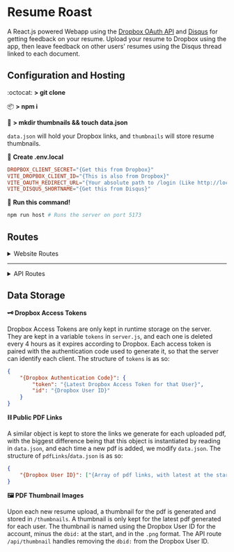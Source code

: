 # Resume Roast

A React.js powered Webapp using the [Dropbox OAuth API](https://www.dropbox.com/developers)
and [Disqus](https://disqus.com) for getting feedback on your resume. Upload
your resume to Dropbox using the app, then leave feedback on other users'
resumes using the Disqus thread linked to each document.

## Configuration and Hosting

:octocat: **> git clone**

:package: **> npm i**

:open_file_folder: **> mkdir thumbnails && touch data.json**

`data.json` will hold your Dropbox links, and `thumbnails` will store resume thumbnails.

:page_facing_up: **Create .env.local**
```toml
DROPBOX_CLIENT_SECRET="{Get this from Dropbox}"
VITE_DROPBOX_CLIENT_ID="{This is also from Dropbox}"
VITE_OAUTH_REDIRECT_URL="{Your absolute path to /login (Like http://localhost:5173/login)}"
VITE_DISQUS_SHORTNAME="{Get this from Disqus}"
```
:runner: **Run this command!**
```bash
npm run host # Runs the server on port 5173
```
## Routes

<details>
<summary> Website Routes </summary>

**:house: /**

**:key: /login**

**:orange_book: /r/**

**:smiley: /me**

**:scroll: /about**

</details>

---

<details>
<summary> API Routes </summary>

**:coin: /api/tokenExchange**

```json
"method": "POST",
"body": {
    "code": "{Authentication Code granted by Dropbox}"
}
```
<center><p align="center">:arrow_down:</p></center>

```json
"status": 200,
```

**:arrow_up: /api/upload**

```json
"method": "POST",
"body": "{Byte array of PDF file}"
"header": {
    "Auth-Code": "{Authentication Code granted by Dropbox}",
    "Content-Type": "application/octet-stream",
}
```
<center><p align="center">:arrow_down:</p></center>

```json
"status": 200,
"content-type": "application/json",
"body": {
    "link": "{Dropbox link to pdf file}",
    "version": "{Number of pdfs associated with this user}"
}
```

**:books: /api/allpdfs**

```json
"method": "GET",
```
<center><p align="center">:arrow_down:</p></center>

```json
"status": 200,
"content-type": "application/json",
"body": [
    {
        "id": "{Dropbox User ID}", 
        "link": "{Link to this user's latest resume}"
    }
]
```

**:green_book: /api/pdf**

```json
"method": "GET",
"queryParameters": {
    "id": "{Dropbox User ID}",
    "version": "[OPTIONAL] {Number used to identify older resume version}"
}
```
<center><p align="center">:arrow_down:</p></center>

```json
"status": 200,
"content-type": "application/json",
"body": {
    "link": "{Link to pdf file}",
}
```

**:camera: /api/thumbnail**

```json
"method": "GET",
"queryParameters": {
    "id": "{Dropbox User ID for pdf owner (used for caching)}"
}
```

<center><p align="center">:arrow_down:</p></center>

```json
"status": 200,
"content-type": "image/png",
"body": "{Thumbnail Image Data}"
```
</details>

## Data Storage

**:old_key: Dropbox Access Tokens**

Dropbox Access Tokens are only kept in runtime storage on the server.
They are kept in a variable `tokens` in `server.js`, and each one is
deleted every 4 hours as it expires according to Dropbox. Each access
token is paired with the authentication code used to generate it, so that
the server can identify each client. The structure of `tokens` is as so:
```json
{
    "{Dropbox Authentication Code}": {
        "token": "{Latest Dropbox Access Token for that User}",
        "id": "{Dropbox User ID}"
    }
}
```

**:chains: Public PDF Links**

A similar object is kept to store the links we generate for each uploaded
pdf, with the biggest difference being that this object is instantiated by
reading in `data.json`, and each time a new pdf is added, we modify 
`data.json`. The structure of `pdfLinks`/`data.json` is as so:
```json
{
    "{Dropbox User ID}": ["{Array of pdf links, with latest at the start}"]
}
```

**:framed_picture: PDF Thumbnail Images**

Upon each new resume upload, a thumbnail for the pdf is generated and stored
in `/thumbnails`. A thumbnail is only kept for the latest pdf generated for
each user. The thumbnail is named using the Dropbox User ID for the account,
minus the `dbid:` at the start, and in the `.png` format. The API route
`/api/thumbnail` handles removing the `dbid:` from the Dropbox User ID.

